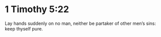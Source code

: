# 1 Timothy 5:22

Lay hands suddenly on no man, neither be partaker of other men’s sins: keep thyself pure.